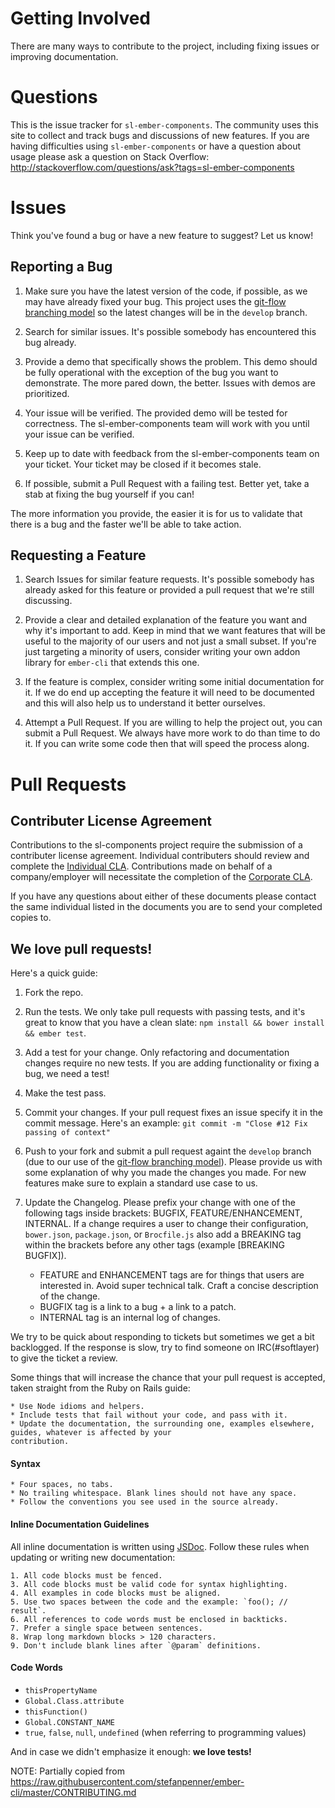 # Getting Involved

There are many ways to contribute to the project, including fixing issues or improving documentation.

# Questions

This is the issue tracker for `sl-ember-components`. The community uses this site to collect and track bugs and discussions of new features. If you are having difficulties using `sl-ember-components` or have a question about usage please ask a question on Stack Overflow: http://stackoverflow.com/questions/ask?tags=sl-ember-components

# Issues

Think you've found a bug or have a new feature to suggest? Let us know!

## Reporting a Bug

1. Make sure you have the latest version of the code, if possible, as we may have already fixed your bug.  This project uses the [git-flow branching model](https://github.com/nvie/gitflow) so the latest changes will be in the `develop` branch.

2. Search for similar issues. It's possible somebody has encountered this bug already.

3. Provide a demo that specifically shows the problem. This demo should be fully operational with the exception of the
bug you want to demonstrate. The more pared down, the better. Issues with demos are prioritized.

4. Your issue will be verified. The provided demo will be tested for correctness. The sl-ember-components team will work with
you until your issue can be verified.

5. Keep up to date with feedback from the sl-ember-components team on your ticket. Your ticket may be closed if it becomes
stale.

6. If possible, submit a Pull Request with a failing test. Better yet, take
a stab at fixing the bug yourself if you can!

The more information you provide, the easier it is for us to validate that
there is a bug and the faster we'll be able to take action.

## Requesting a Feature

1. Search Issues for similar feature requests. It's possible somebody has already asked
for this feature or provided a pull request that we're still discussing.

2. Provide a clear and detailed explanation of the feature you want and why it's important to add. Keep in mind that we
want features that will be useful to the majority of our users and not just a small subset. If you're just targeting a
minority of users, consider writing your own addon library for `ember-cli` that extends this one.

3. If the feature is complex, consider writing some initial documentation for it. If we do end up accepting the feature
it will need to be documented and this will also help us to understand it better ourselves.

4. Attempt a Pull Request. If you are willing to help the project out, you can submit a Pull Request. We always have
more work to do than time to do it. If you can write some code then that will speed the process along.

# Pull Requests

## Contributer License Agreement
Contributions to the sl-components project require the submission of a contributer license agreement. Individual
contributers should review and complete the [Individual CLA](CLA-INDIVIDUAL.md). Contributions made on behalf of a
company/employer will necessitate the completion of the [Corporate CLA](CLA-CORPORATE.md).

If you have any questions about either of these documents please contact the same individual listed in the documents
you are to send your completed copies to.

## We love pull requests!
Here's a quick guide:

1. Fork the repo.

2. Run the tests. We only take pull requests with passing tests, and it's great to know that you have a clean slate:
`npm install && bower install && ember test`.

3. Add a test for your change. Only refactoring and documentation changes require no new tests. If you are adding
functionality or fixing a bug, we need a test!

4. Make the test pass.

5. Commit your changes. If your pull request fixes an issue specify it in the commit message. Here's an example:
`git commit -m "Close #12 Fix passing of context"`

6. Push to your fork and submit a pull request againt the `develop` branch (due to our use of the [git-flow branching model](https://github.com/nvie/gitflow)). Please provide us with some explanation of why you made the changes you made. For new features make sure to explain a standard use case to us.

7. Update the Changelog. Please prefix your change with one of the following tags inside brackets: BUGFIX,
FEATURE/ENHANCEMENT, INTERNAL. If a change requires a user to change their configuration, `bower.json`, `package.json`,
or `Brocfile.js` also add a BREAKING tag within the brackets before any other tags (example [BREAKING BUGFIX]).

    - FEATURE and ENHANCEMENT tags are for things that users are interested in. Avoid super technical talk. Craft a
    concise description of the change.
    - BUGFIX tag is a link to a bug + a link to a patch.
    - INTERNAL tag is an internal log of changes.

We try to be quick about responding to tickets but sometimes we get a bit backlogged.  If the response is slow, try to
find someone on IRC(#softlayer) to give the ticket a review.

Some things that will increase the chance that your pull request is accepted, taken straight from the Ruby on Rails
guide:

    * Use Node idioms and helpers.
    * Include tests that fail without your code, and pass with it.
    * Update the documentation, the surrounding one, examples elsewhere, guides, whatever is affected by your
    contribution.

#### Syntax ####

    * Four spaces, no tabs.
    * No trailing whitespace. Blank lines should not have any space.
    * Follow the conventions you see used in the source already.

#### Inline Documentation Guidelines ####

All inline documentation is written using [JSDoc](http://usejsdoc.org/). Follow these rules when updating or writing
new documentation:

    1. All code blocks must be fenced.
    3. All code blocks must be valid code for syntax highlighting.
    4. All examples in code blocks must be aligned.
    5. Use two spaces between the code and the example: `foo(); // result`.
    6. All references to code words must be enclosed in backticks.
    7. Prefer a single space between sentences.
    8. Wrap long markdown blocks > 120 characters.
    9. Don't include blank lines after `@param` definitions.


#### Code Words ####

* `thisPropertyName`
* `Global.Class.attribute`
* `thisFunction()`
* `Global.CONSTANT_NAME`
* `true`, `false`, `null`, `undefined` (when referring to programming values)

And in case we didn't emphasize it enough: **we love tests!**

NOTE: Partially copied from https://raw.githubusercontent.com/stefanpenner/ember-cli/master/CONTRIBUTING.md
